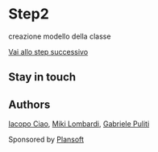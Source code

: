 # Step2

creazione modello della classe

[Vai allo step successivo](https://github.com/plansoft-it/CorsoAngularSuperioriGestione/tree/step3)

## Stay in touch

## Authors

[Iacopo Ciao](http://github.com/KernelPanic92), [Miki Lombardi](http://github.com/thejoin95), [Gabriele Puliti](http://github.com/wabri)

Sponsored by [Plansoft](www.plansoft.it)
